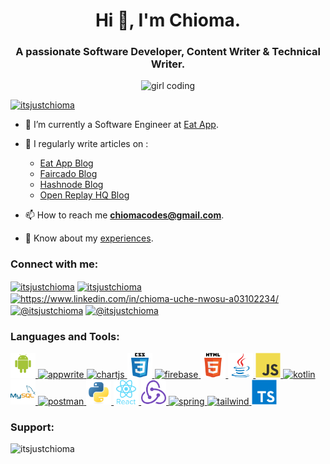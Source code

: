 <h1 align="center">Hi 👋, I'm Chioma.</h1>
<h3 align="center">A passionate Software Developer, Content Writer & Technical Writer.</h3>
<center><img src="https://i.pinimg.com/originals/e1/85/18/e18518c6d24257c6fb02e3c95a862d85.gif" alt="girl coding"  width="1000" height="400"/></center>

<p align="left"> <a href="https://twitter.com/itsjustchioma" target="blank"><img src="https://img.shields.io/twitter/follow/itsjustchioma?logo=twitter&style=for-the-badge" alt="itsjustchioma" /></a> </p>

- 🔭 I’m currently a Software Engineer at [Eat App](https://eatapp.co/).

- 📝 I regularly write articles on :
  * [Eat App Blog](https://restaurant.eatapp.co/blog/author/chioma)
  * [Faircado Blog](https://faircado.com/author/chioma/) 
  * [Hashnode Blog](https://itsjustchioma.hashnode.dev/) 
  * [Open Replay HQ Blog](https://blog.openreplay.com/authors/chioma-uche-nwosu/)

- 📫 How to reach me **chiomacodes@gmail.com**.

- 📄 Know about my [experiences](https://plausible-key-3ea.notion.site/Chioma-Uche-Audrey-331e2643b3a04fa89d9b746f540aa86c).

<h3 align="left">Connect with me:</h3>
<p align="left">
<a href="https://dev.to/itsjustchioma" target="blank"><img align="center" src="https://raw.githubusercontent.com/rahuldkjain/github-profile-readme-generator/master/src/images/icons/Social/devto.svg" alt="itsjustchioma" height="30" width="40" /></a>
<a href="https://twitter.com/itsjustchioma" target="blank"><img align="center" src="https://raw.githubusercontent.com/rahuldkjain/github-profile-readme-generator/master/src/images/icons/Social/twitter.svg" alt="itsjustchioma" height="30" width="40" /></a>
<a href="https://linkedin.com/in/https://www.linkedin.com/in/chioma-uche-nwosu-a03102234/" target="blank"><img align="center" src="https://raw.githubusercontent.com/rahuldkjain/github-profile-readme-generator/master/src/images/icons/Social/linked-in-alt.svg" alt="https://www.linkedin.com/in/chioma-uche-nwosu-a03102234/" height="30" width="40" /></a>
<a href="https://hashnode.com/@itsjustchioma" target="blank"><img align="center" src="https://raw.githubusercontent.com/rahuldkjain/github-profile-readme-generator/master/src/images/icons/Social/hashnode.svg" alt="@itsjustchioma" height="30" width="40" /></a>
<a href="https://medium.com/@itsjustchioma" target="blank"><img align="center" src="https://raw.githubusercontent.com/rahuldkjain/github-profile-readme-generator/master/src/images/icons/Social/medium.svg" alt="@itsjustchioma" height="30" width="40" /></a>
</p>

<h3 align="left">Languages and Tools:</h3>
<p align="left"> <a href="https://developer.android.com" target="_blank" rel="noreferrer"> <img src="https://raw.githubusercontent.com/devicons/devicon/master/icons/android/android-original-wordmark.svg" alt="android" width="40" height="40"/> </a> <a href="https://appwrite.io" target="_blank" rel="noreferrer"> <img src="https://www.vectorlogo.zone/logos/appwriteio/appwriteio-icon.svg" alt="appwrite" width="40" height="40"/> </a> <a href="https://www.chartjs.org" target="_blank" rel="noreferrer"> <img src="https://www.chartjs.org/media/logo-title.svg" alt="chartjs" width="40" height="40"/> </a> <a href="https://www.w3schools.com/css/" target="_blank" rel="noreferrer"> <img src="https://raw.githubusercontent.com/devicons/devicon/master/icons/css3/css3-original-wordmark.svg" alt="css3" width="40" height="40"/> </a> <a href="https://firebase.google.com/" target="_blank" rel="noreferrer"> <img src="https://www.vectorlogo.zone/logos/firebase/firebase-icon.svg" alt="firebase" width="40" height="40"/> </a> <a href="https://www.w3.org/html/" target="_blank" rel="noreferrer"> <img src="https://raw.githubusercontent.com/devicons/devicon/master/icons/html5/html5-original-wordmark.svg" alt="html5" width="40" height="40"/> </a> <a href="https://www.java.com" target="_blank" rel="noreferrer"> <img src="https://raw.githubusercontent.com/devicons/devicon/master/icons/java/java-original.svg" alt="java" width="40" height="40"/> </a> <a href="https://developer.mozilla.org/en-US/docs/Web/JavaScript" target="_blank" rel="noreferrer"> <img src="https://raw.githubusercontent.com/devicons/devicon/master/icons/javascript/javascript-original.svg" alt="javascript" width="40" height="40"/> </a> <a href="https://kotlinlang.org" target="_blank" rel="noreferrer"> <img src="https://www.vectorlogo.zone/logos/kotlinlang/kotlinlang-icon.svg" alt="kotlin" width="40" height="40"/> </a> <a href="https://www.mysql.com/" target="_blank" rel="noreferrer"> <img src="https://raw.githubusercontent.com/devicons/devicon/master/icons/mysql/mysql-original-wordmark.svg" alt="mysql" width="40" height="40"/> </a> <a href="https://postman.com" target="_blank" rel="noreferrer"> <img src="https://www.vectorlogo.zone/logos/getpostman/getpostman-icon.svg" alt="postman" width="40" height="40"/> </a> <a href="https://www.python.org" target="_blank" rel="noreferrer"> <img src="https://raw.githubusercontent.com/devicons/devicon/master/icons/python/python-original.svg" alt="python" width="40" height="40"/> </a> <a href="https://reactjs.org/" target="_blank" rel="noreferrer"> <img src="https://raw.githubusercontent.com/devicons/devicon/master/icons/react/react-original-wordmark.svg" alt="react" width="40" height="40"/> </a> <a href="https://redux.js.org" target="_blank" rel="noreferrer"> <img src="https://raw.githubusercontent.com/devicons/devicon/master/icons/redux/redux-original.svg" alt="redux" width="40" height="40"/> </a> <a href="https://spring.io/" target="_blank" rel="noreferrer"> <img src="https://www.vectorlogo.zone/logos/springio/springio-icon.svg" alt="spring" width="40" height="40"/> </a> <a href="https://tailwindcss.com/" target="_blank" rel="noreferrer"> <img src="https://www.vectorlogo.zone/logos/tailwindcss/tailwindcss-icon.svg" alt="tailwind" width="40" height="40"/> </a> <a href="https://www.typescriptlang.org/" target="_blank" rel="noreferrer"> <img src="https://raw.githubusercontent.com/devicons/devicon/master/icons/typescript/typescript-original.svg" alt="typescript" width="40" height="40"/> </a> </p>

<h3 align="left">Support:</h3>
<p><a href="https://www.buymeacoffee.com/itsjustchioma"> <img align="left" src="https://cdn.buymeacoffee.com/buttons/v2/default-yellow.png" height="50" width="210" alt="itsjustchioma" /></a></p><br><br>

